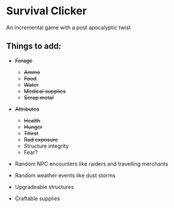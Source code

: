 # Survival Clicker

An incremental game with a post apocalyptic twist

## Things to add:
- ~~Forage~~
    - ~~Ammo~~
    - ~~Food~~
    - ~~Water~~
    - ~~Medical supplies~~
    - ~~Scrap metal~~

- ~~Attributes~~
  - ~~Health~~
  - ~~Hunger~~
  - ~~Thirst~~
  - ~~Rad exposure~~
  - Structure integrity
  - Fear?

- Random NPC encounters like raiders and travelling merchants
- Random weather events like dust storms 
- Upgradeable structures
- Craftable supplies